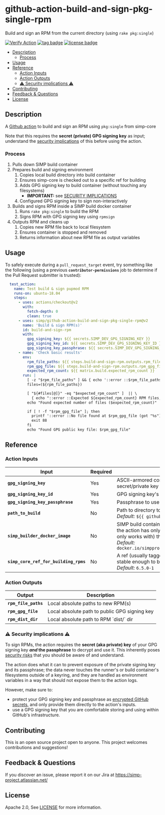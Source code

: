 # github-action-build-and-sign-pkg-single-rpm

Build and sign an RPM from the current directory (using `rake pkg:single`)

[![Verify Action](https://github.com/simp/github-action-build-and-sign-pkg-single-rpm/workflows/Verify%20Action/badge.svg)](https://github.com/simp/github-action-build-and-sign-pkg-single-rpm/actions?query=workflow%3A%22Verify+Action%22)
[![tag badge](https://img.shields.io/github/v/tag/simp/github-action-build-and-sign-pkg-single-rpm)](https://github.com/simp/github-action-build-and-sign-pkg-single-rpm/tags)
[![license badge](https://img.shields.io/github/license/simp/github-action-build-and-sign-pkg-single-rpm)](./LICENSE)


<!-- vim-markdown-toc GFM -->

* [Description](#description)
  * [Process](#process)
* [Usage](#usage)
* [Reference](#reference)
  * [Action Inputs](#action-inputs)
  * [Action Outputs](#action-outputs)
  * [:warning: Security implications :warning:](#warning-security-implications-warning)
* [Contributing](#contributing)
* [Feedback & Questions](#feedback--questions)
* [License](#license)

<!-- vim-markdown-toc -->

## Description

A [Github action] to build and sign an RPM using `pkg:single` from simp-core

Note that this requires the **secret (private) GPG signing key** as input;
understand the [security implications](#warning-security-implications-warning)
of this before using the action.

### Process

1. Pulls down SIMP build container
2. Prepares build and signing environment
   1. Copies local build directory into build container
   2. Ensures simp-core is checked out to a specific ref for building
   3. Adds GPG signing key to build container (without touching any
      filesystems)
      *  **IMPORTANT:** see [SECURITY IMPLICATIONS](#warning-security-implications-warning)
   4. Configured GPG signing key to sign non-interactively
3. Builds and signs RPM inside a SIMP build docker container
   1. Runs `rake pkg:single` to build the RPM
   2. Signs RPM with GPG signing key using `rpmsign`
4. Outputs RPM and cleans up
   1. Copies new RPM file back to local filesystem
   2. Ensures container is stopped and removed
   3. Returns information about new RPM file as output variables



## Usage

To safely execute during a `pull_request_target` event, try something like the
following (using a previous **`contributor-permissions`** job to determine if
the Pull Request submitter is trusted):

```yaml
  test_action:
    name: Test build & sign pupmod RPM
    runs-on: ubuntu-18.04
    steps:
      - uses: actions/checkout@v2
        with:
          fetch-depth: 0
          clean: true
      - uses: simp/github-action-build-and-sign-pkg-single-rpm@v2
        name: 'Build & sign RPM(s)'
        id: build-and-sign-rpm
        with:
          gpg_signing_key: ${{ secrets.SIMP_DEV_GPG_SIGNING_KEY }}
          gpg_signing_key_id: ${{ secrets.SIMP_DEV_GPG_SIGNING_KEY_ID }}
          gpg_signing_key_passphrase: ${{ secrets.SIMP_DEV_GPG_SIGNING_KEY_PASSPHRASE }}
      - name: 'Check basic results'
        env:
          rpm_file_paths: ${{ steps.build-and-sign-rpm.outputs.rpm_file_paths }}
          rpm_gpg_file: ${{ steps.build-and-sign-rpm.outputs.rpm_gpg_file }}
          expected_rpm_count: ${{ matrix.build.expected_rpm_count }}
        run: |
          [ -z "$rpm_file_paths" ] && { echo '::error ::$rpm_file_paths cannot be empty!'; exit 88; }
          files=(${rpm_file_paths})

          [ "${#files[@]}" -eq "$expected_rpm_count" ]  || \
            { echo "::error ::Expected ${expected_rpm_count} RPM files, got ${#files[@]}"; exit 88; }
          echo "Found expected number of files ($expected_rpm_count)"

          if [ ! -f "$rpm_gpg_file" ]; then
            printf '::error ::No file found at $rpm_gpg_file (got "%s")!\n' "$rpm_gpg_file"
            exit 88
          fi
          echo "Found GPG public key file: $rpm_gpg_file"
```


## Reference

### Action Inputs

<table>
  <thead>
    <tr>
      <th>Input</th>
      <th>Required</th>
      <th>Description</th>
    </tr>
  </thead>

  <tr>
    <td><strong><code>gpg_signing_key</code></strong></td>
    <td>Yes</td>
    <td>ASCII-armored content of the GPG signing key's secret/private key</td>
  </tr>

  <tr>
    <td><strong><code>gpg_signing_key_id</code></strong></td>
    <td>Yes</td>
    <td>GPG signing key's GPG ID (name)</td>
  </tr>

  <tr>
    <td><strong><code>gpg_signing_key_passphrase</code></strong></td>
    <td>Yes</td>
    <td>Passphrase to use the GPG signing key</td>
  </tr>

  <tr>
    <td><strong><code>path_to_build</code></strong></td>
    <td>No</td>
    <td>Path to directory to build<br /><em>Default:</em> <code>${{ github.workspace }}</code></td>
  </tr>

  <tr>
    <td><strong><code>simp_builder_docker_image</code></strong></td>
    <td>No</td>
    <td>SIMP build container image to stage build.  So far, the action has only been tested with (and probably only works with) the EL8 build image'
  <br /><em>Default:</em> <code>docker.io/simpproject/simp_build_centos8:latest</code></td>
  </tr>

  <tr>
    <td><strong><code>simp_core_ref_for_building_rpms</code></strong></td>
    <td>No</td>
    <td>A ref (usually tagged release) in simp-core that is stable enough to build RPMs<br /><em>Default:</em> <code>6.5.0-1</code></td>
  </tr>
</table>


### Action Outputs

<table>
  <thead>
    <tr>
      <th>Output</th>
      <th>Description</th>
    </tr>
  </thead>

  <tr>
    <td><strong><code>rpm_file_paths</code></strong></td>
    <td>Local absolute paths to new RPM(s)</td>
  </tr>

  <tr>
    <td><strong><code>rpm_gpg_file</code></strong></td>
    <td>Local absolute path to public GPG signing key</td>
  </tr>

  <tr>
    <td><strong><code>rpm_dist_dir</code></strong></td>
    <td>Local absolute path to RPM `dist/` dir</td>
  </tr>
</table>


### :warning: Security implications :warning:

To sign RPMs, the action requires the **secret (aka private) key** of your GPG
signing key **_and_ the passphrase** to decrypt and use it. This inherently
poses [security risks][protecting your private key] that you should be aware of
and understand.

The action does what it can to prevent exposure of the private signing key and
its passphrase; the data never touches the runner's or build container's
filesystems outside of a keyring, and they are handled as environment variables
in a way that should not expose them to the action logs.

However, make sure to:

  * protect your GPG signing key and passphrase as [encrypted GitHub secrets],
    and only provide them directly to the action's inputs.
  * use a GPG signing key that you are comfortable storing and using within
    GitHub's infrastructure.


## Contributing

This is an open source project open to anyone. This project welcomes
contributions and suggestions!

## Feedback & Questions

If you discover an issue, please report it on our Jira at
https://simp-project.atlassian.net/

## License

Apache 2.0, See [LICENSE](https://github.com/simp/github-action-build-and-sign-pkg-single-rpm/blob/main/LICENSE) for more information.



[GitHub action]: https://github.com/features/actions
[protecting your private key]: https://www.gnupg.org/gph/en/manual.html#AEN513
[encrypted GitHub secrets]: https://docs.github.com/en/actions/reference/encrypted-secrets
